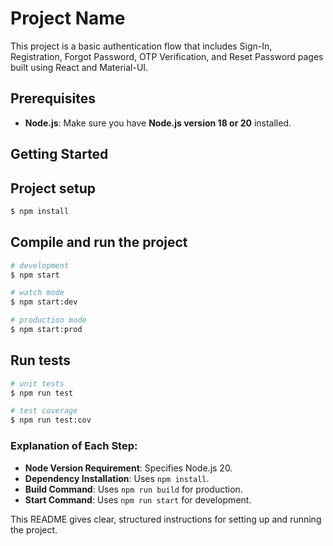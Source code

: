 # Project Name

This project is a basic authentication flow that includes Sign-In, Registration, Forgot Password, OTP Verification, and Reset Password pages built using React and Material-UI.

## Prerequisites
- **Node.js**: Make sure you have **Node.js version 18 or 20** installed.

## Getting Started

## Project setup

```bash
$ npm install
```

## Compile and run the project

```bash
# development
$ npm start

# watch mode
$ npm start:dev

# production mode
$ npm start:prod
```


## Run tests

```bash
# unit tests
$ npm run test

# test coverage
$ npm run test:cov
```



### Explanation of Each Step:
- **Node Version Requirement**: Specifies Node.js 20.
- **Dependency Installation**: Uses `npm install`.
- **Build Command**: Uses `npm run build` for production.
- **Start Command**: Uses `npm run start` for development.

This README gives clear, structured instructions for setting up and running the project.
